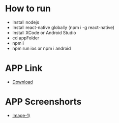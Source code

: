 # How to run
 - Install nodejs
 - Install react-native globally (npm i -g react-native)
 - Install XCode or Android Studio
 - cd appFolder
 - npm i
 - npm run ios or npm i android

# APP Link
- [Download](https://drive.google.com/file/d/1IdApNKD8UOVSRiCxkhlNkrk5IBVKiyZ2/view?usp=sharing)

# APP Screenshorts
- [Image-1](https://raw.githubusercontent.com/MDeexith/AllCurrency/master/Screenshot.jpg)\
